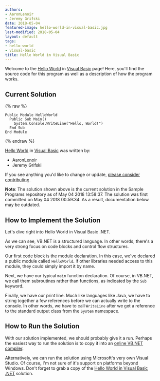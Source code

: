 ```yaml
---
authors:
- AaronLenoir
- Jeremy Grifski
date: 2018-05-04
featured-image: hello-world-in-visual-basic.jpg
last-modified: 2018-05-04
layout: default
tags:
- hello-world
- visual-basic
title: Hello World in Visual Basic
---
```


Welcome to the [Hello World](https://sampleprograms.io/projects/hello-world) in [Visual Basic](https://sampleprograms.io/languages/visual-basic) page! Here, you'll find the source code for this program as well as a description of how the program works.

## Current Solution

{% raw %}

```visual_basic
Public Module HelloWorld
  Public Sub Main()
    System.Console.WriteLine("Hello, World!")
  End Sub
End Module
```

{% endraw %}

[Hello World](https://sampleprograms.io/projects/hello-world) in [Visual Basic](https://sampleprograms.io/languages/visual-basic) was written by:

- AaronLenoir
- Jeremy Grifski

If you see anything you'd like to change or update, [please consider contributing](https://github.com/TheRenegadeCoder/sample-programs).

**Note**: The solution shown above is the current solution in the Sample Programs repository as of May 04 2018 13:58:37. The solution was first committed on May 04 2018 00:59:34. As a result, documentation below may be outdated.

## How to Implement the Solution

Let's dive right into Hello World in Visual Basic .NET.

As we can see, VB.NET is a structured language. In other words, there's a very 
strong focus on code blocks and control flow structures.

Our first code block is the module declaration. In this case, we've declared a 
public module called `HelloWorld`. If other libraries needed access to this module, 
they could simply import it by name.

Next, we have our typical `main` function declaration. Of course, in VB.NET, we 
call them subroutines rather than functions, as indicated by the `Sub` keyword.

Finally, we have our print line. Much like languages like Java, we have to string 
together a few references before we can actually write to the console. In other 
words, we have to call `WriteLine` after we get a reference to the standard output 
class from the `System` namespace.


## How to Run the Solution

With our solution implemented, we should probably give it a run. Perhaps the easiest 
way to run the solution is to copy it into an [online VB.NET compiler][1].

Alternatively, we can run the solution using Microsoft's very own Visual Studio. 
Of course, I'm not sure of it's support on platforms beyond Windows. Don't forget 
to grab a copy of the [Hello World in Visual Basic .NET][2] solution.

[1]: https://www.jdoodle.com/compile-vb-dot-net-online/
[2]: https://github.com/TheRenegadeCoder/sample-programs/blob/main/archive/v/visual-basic/hello-world.vb
